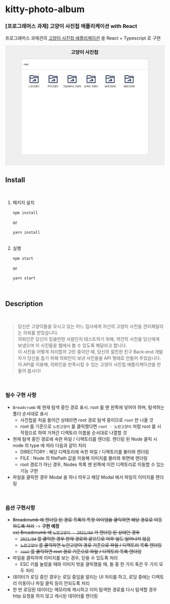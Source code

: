 # kitty-photo-album

### **[프로그래머스 과제] 고양이 사진첩 애플리케이션 with React**

프로그래머스 과제관의 [고양이 사진첩 애플리케이션](https://programmers.co.kr/skill_check_assignments/100 "프로그래머스 고양이 사진첩 애플리케이션") 을 React + Typescript 로 구현

<img width="600" src="./public/kitty-photo-album.gif" alt="kitty-photo-album" />

<br />

## Install

<br />

1. 패키지 설치
   ```sh
   npm install
   ```
   or
   ```sh
   yarn install
   ```
   <br />
2. 실행
   ```sh
   npm start
   ```
   or
   ```sh
   yarn start
   ```

<br />

## Description

<br />

> 당신은 고양이들을 모시고 있는 어느 집사에게 자신의 고양이 사진을 관리해달라는 의뢰를 받았습니다.  
> 의뢰인은 당신이 믿을만한 사람인지 테스트하기 위해, 약간의 사진을 당신에게 보냈으며 이 사진들을 웹에서 볼 수 있도록 해달라고 합니다.  
> 이 사진을 어떻게 처리할까 고민 중이던 때, 당신의 절친한 친구 Back-end 개발자가 당신을 돕기 위해 의뢰인이 보낸 사진들을 API 형태로 만들어 주었습니다.  
> 이 API를 이용해, 의뢰인을 만족시킬 수 있는 고양이 사진첩 애플리케이션을 만들어 봅시다!

</br>

### 필수 구현 사항

- `Breadcrumb` 에 현재 탐색 중인 경로 표시. root 를 맨 왼쪽에 넣어야 하며, 탐색하는 폴더 순서대로 표시
  - 사진첩을 처음 들어간 상태라면 root 경로 탐색 중이므로 `root` 만 나올 것
  - root 를 기준으로 `노란고양이` 를 클릭했다면 `root - 노란고양이` 처럼 root 를 시작점으로 하여 거쳐간 디렉토리 이름을 순서대로 나열할 것
- 현재 탐색 중인 경로에 속한 파일 / 디렉토리를 렌더링. 렌더링 된 Node 클릭 시 node 의 type 에 따라 다음과 같이 처리
  - DIRECTORY : 해당 디렉토리에 속한 파일 / 디렉토리를 불러와 렌더링
  - FILE : Node 의 filePath 값을 이용해 이미지를 불러와 화면에 렌더링
  - root 경로가 아닌 경우, Nodes 목록 맨 왼쪽에 이전 디렉토리로 이동할 수 있는 기능 구현
- 파일을 클릭한 경우 Modal 을 하나 띄우고 해당 Modal 에서 파일의 이미지를 렌더링

<br />

### 옵션 구현사항

- ~~Breadcrumb 에 렌더링 된 경로 목록의 특정 아이템을 클릭하면 해당 경로로 이동하도록 처리~~ -> **구현 예정**  
  ~~ex) Breadcrumb 에 `노란고양이 - 2021/04` 가 렌더링 된 상태인 경우~~
  - ~~`2021/04` 를 클릭한 경우 현재 경로와 같으므로 아무 일도 일어나지 않음~~
  - ~~`노란고양이` 를 클릭하면 노란고양이 경로 기준으로 파일 / 디렉토리 목록 렌더링~~
  - ~~`root` 를 클릭하면 root 경로 기준으로 파일 / 디렉토리 목록 렌더링~~
- 파일을 클릭하여 이미지를 보는 경우, 닫을 수 있도록 처리
  - ESC 키를 눌렀을 때와 이미지 밖을 클릭했을 때, 둘 중 한 가지 혹은 두 가지 모두 처리
- 데이터가 로딩 중인 경우는 로딩 중임을 알리는 UI 처리를 하고, 로딩 중에는 디렉토리 이동이나 파일 클릭 등이 안되도록 처리
- 한 번 로딩된 데이터는 메모리에 캐시하고 이미 탐색한 경로를 다시 탐색할 경우 http 요청을 하지 않고 캐시된 데이터를 렌더링

<br />
